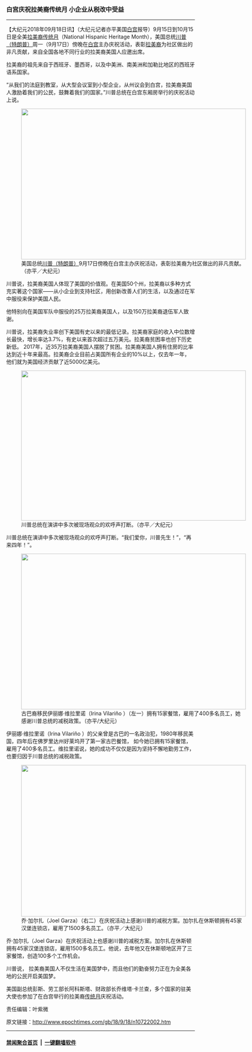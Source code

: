 ### 白宫庆祝拉美裔传统月 小企业从税改中受益
------------------------

<p>【大纪元2018年09月18日讯】（大纪元记者亦平美国<a href="http://www.epochtimes.com/gb/tag/%E7%99%BD%E5%AE%AB.html">白宫</a>报导）9月15日到10月15日是全美<a href="http://www.epochtimes.com/gb/tag/%E6%8B%89%E7%BE%8E%E8%A3%94.html">拉美裔</a><a href="http://www.epochtimes.com/gb/tag/%E4%BC%A0%E7%BB%9F%E6%9C%88.html">传统月</a>（National Hispanic Heritage Month），美国总统<a href="http://www.epochtimes.com/gb/tag/%E5%B7%9D%E6%99%AE%EF%BC%88%E7%89%B9%E6%9C%97%E6%99%AE%EF%BC%89.html">川普（特朗普）</a>周一（9月17日）傍晚在<a href="http://www.epochtimes.com/gb/tag/%E7%99%BD%E5%AE%AB.html">白宫</a>主办庆祝活动，表彰<a href="http://www.epochtimes.com/gb/tag/%E6%8B%89%E7%BE%8E%E8%A3%94.html">拉美裔</a>为社区做出的非凡贡献，来自全国各地不同行业的拉美裔美国人应邀出席。</p>
<p>拉美裔的祖先来自于西班牙、墨西哥，以及中美洲、南美洲和加勒比地区的西班牙语系国家。</p>
<p>“从我们的法庭到教室，从大型会议室到小型企业，从州议会到白宫，拉美裔美国人激励着我们的公民，鼓舞着我们的国家。”川普总统在白宫东厢房举行的庆祝活动上说。</p>
<figure id="attachment_10722079" style="width: 600px" class="wp-caption aligncenter"><a href="http://i.epochtimes.com/assets/uploads/2018/09/15555f92627d8d14_ttl7dayxk4_004-1.jpg"><img class="size-large wp-image-10722079" src="http://i.epochtimes.com/assets/uploads/2018/09/15555f92627d8d14_ttl7dayxk4_004-1-600x402.jpg" alt="" width="600" height="402" /></a><figcaption class="wp-caption-text">美国总统<a href="http://www.epochtimes.com/gb/tag/%E5%B7%9D%E6%99%AE%EF%BC%88%E7%89%B9%E6%9C%97%E6%99%AE%EF%BC%89.html">川普（特朗普）</a>9月17日傍晚在白宫主办庆祝活动，表彰拉美裔为社区做出的非凡贡献。（亦平／大纪元）</figcaption></figure>
<p>川普说，拉美裔美国人体现了美国的价值观。在美国50个州，拉美裔以多种方式充实著这个国家——从小企业到支持社区，用创新改善人们的生活，以及通过在军中服役来保护美国人民。</p>
<p>他特别向在美国军队中服役的25万拉美裔美国人，以及150万拉美裔退伍军人致谢。</p>
<p>川普说，拉美裔失业率创下美国有史以来的最低记录。拉美裔家庭的收入中位数增长最快，增长率达3.7%，有史以来首次超过五万美元。拉美裔贫困率也创下历史新低。 2017年，近35万拉美裔美国人摆脱了贫困。拉美裔美国人拥有住房的比率达到近十年来最高。拉美裔企业目前占美国所有企业的10%以上，仅去年一年，他们就为美国经济贡献了近5000亿美元。</p>
<figure id="attachment_10722070" style="width: 600px" class="wp-caption aligncenter"><a href="http://i.epochtimes.com/assets/uploads/2018/09/15555f9316b1c778_ttl7daycVt_002-trump.jpg"><img class="size-large wp-image-10722070" src="http://i.epochtimes.com/assets/uploads/2018/09/15555f9316b1c778_ttl7daycVt_002-trump-600x400.jpg" alt="" width="600" height="400" /></a><figcaption class="wp-caption-text">川普总统在演讲中多次被现场观众的欢呼声打断。（亦平／大纪元）</figcaption></figure>
<p>川普总统在演讲中多次被现场观众的欢呼声打断。“我们爱你，川普先生！”，“再来四年！”。</p>
<figure id="attachment_10722063" style="width: 600px" class="wp-caption aligncenter"><a href="http://i.epochtimes.com/assets/uploads/2018/09/15555f93c72a2e10_ttl7dayR1S_001-e1537240780288.jpg"><img class="size-large wp-image-10722063" src="http://i.epochtimes.com/assets/uploads/2018/09/15555f93c72a2e10_ttl7dayR1S_001-600x415.jpg" alt="" width="600" height="415" /></a><figcaption class="wp-caption-text">古巴裔移民伊丽娜‧维拉里诺（Irina Vilariño ）（左一）拥有15家餐馆，雇用了400多名员工，她感谢川普总统的减税政策。（亦平/大纪元）</figcaption></figure>
<p>伊丽娜‧维拉里诺（Irina Vilariño ）的父亲曾是古巴的一名政治犯，1980年移民美国，四年后在佛罗里达州好莱坞开了第一家古巴餐馆， 如今她已拥有15家餐馆，雇用了400多名员工。维拉里诺说，她的成功不仅仅是因为坚持不懈地勤劳工作，也要归因于川普总统的减税政策。</p>
<figure id="attachment_10722068" style="width: 600px" class="wp-caption aligncenter"><a href="http://i.epochtimes.com/assets/uploads/2018/09/15555f94c2706f8c_ttl7day4DO_007.jpg"><img class="size-large wp-image-10722068" src="http://i.epochtimes.com/assets/uploads/2018/09/15555f94c2706f8c_ttl7day4DO_007-600x404.jpg" alt="" width="600" height="404" /></a><figcaption class="wp-caption-text">乔‧加尔扎（Joel Garza）（右二）在庆祝活动上感谢川普的减税方案。加尔扎在休斯顿拥有45家汉堡连锁店，雇用了1500多名员工。（亦平／大纪元）</figcaption></figure>
<p>乔‧加尔扎（Joel Garza）在庆祝活动上也感谢川普的减税方案。加尔扎在休斯顿拥有45家汉堡连锁店，雇用1500多名员工。他说，去年他又在休斯顿地区开了三家餐馆，创造100多个工作机会。</p>
<p>川普说， 拉美裔美国人不仅生活在美国梦中，而且他们的勤奋努力正在为全美各地的公民开启美国梦。</p>
<p>美国副总统彭斯、劳工部长阿科斯塔、财政部长乔维塔‧卡兰查，多个国家的驻美大使也参加了在白宫举行的拉美裔<a href="http://www.epochtimes.com/gb/tag/%E4%BC%A0%E7%BB%9F%E6%9C%88.html">传统月</a>庆祝活动。</p>
<p>责任编辑：叶紫微</p>

原文链接：http://www.epochtimes.com/gb/18/9/18/n10722002.htm


------------------------
#### [禁闻聚合首页](https://github.com/gfw-breaker/banned-news/blob/master/README.md) &nbsp;|&nbsp;  [一键翻墙软件](https://github.com/gfw-breaker/nogfw/blob/master/README.md)